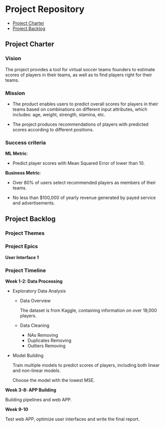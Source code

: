 # Project Repository

<!-- toc -->

- [Project Charter](#project-charter)
- [Project Backlog](#project-backlog)


<!-- tocstop -->

## Project Charter 

### Vision

The project provides a tool for virtual soccer teams founders to estimate scores of players in their teams, as well as to find players right for their teams.

### Mission

- The product enables users to predict overall scores for players in their teams based on combinations on different input attributes, which includes: age, weight, strength, stamina, etc.

- The project produces recommendations of players with predicted scores according to different positions.

### Success criteria 

**ML Metric**: 

- Predict player scores with Mean Squared Error of  lower than 10. 

**Business Metric**: 

- Over 80% of users select recommended players as members of their teams.

- No less than $100,000 of yearly revenue generated by payed service and advertisements.

## Project Backlog

### Project Themes

### Project Epics

**User Interface 1**

### Project Timeline

**Week 1-2: Data Processing**

- Exploratory Data Analysis

  * Data Overview

    The dataset is from Kaggle, containing information on over 18,000 players.

  * Data Cleaning
      
      + NAs Removing
      + Duplicates Removing
      + Outliers Removing



- Model Building

  Train multiple models to predict scores of players, including both linear and non-linear models. 
   
  Choose the model with the lowest MSE.

**Week 3-8: APP Building**

Building pipelines and web APP.

**Week 9-10**

Test web APP, optimize user interfaces and write the final report.


<!--stackedit_data:
eyJoaXN0b3J5IjpbLTE0OTQzMDI5MzQsMTE2ODk4NjE4LC0xMj
c1MDU4NTg4LC0xNDMzMTA2ODM4LC0xNDk5NjM3MTQ2LC0yMjkw
ODkxNTEsMTc4ODc5NDAxNiwxNTE5NzY3MDQ0LC05ODI1NTE2Mj
QsLTg4NTE5NDM2LDU1NDQ3NDgzNywxNTcwMTM1OTEyLDE3NTgx
MjMzOTcsMzI4MDkwODI1LDU5MzcxODg0MiwtMTE0MDgwOTE5Ny
w3OTkzMzg1NDAsLTE0MjM5MjUxNDRdfQ==
-->